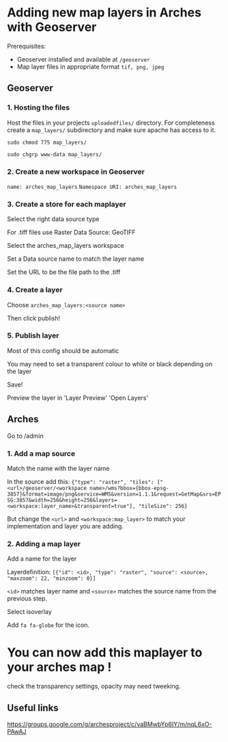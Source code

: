 # Adding new map layers in Arches with Geoserver
Prerequisites:
- Geoserver installed and available at `/geoserver`
- Map layer files in appropriate format `tif, png, jpeg`

## Geoserver   
### 1. Hosting the files
Host the files in your projects `uploadedfiles/` directory. 
For completeness create a `map_layers/` subdirectory and make sure apache has access to it.

`sudo chmod 775 map_layers/`

`sudo chgrp www-data map_layers/`

### 2. Create a new workspace in Geoserver

`name: arches_map_layers`
`Namespace URI: arches_map_layers`

### 3. Create a store for each maplayer
Select the right data source type

For .tiff files use Raster Data Source: GeoTIFF

Select the arches_map_layers workspace

Set a Data source name to match the layer name

Set the URL to be the file path to the .tiff 

### 4. Create a layer

Choose `arches_map_layers:<source name>`

Then click publish!

### 5. Publish layer

Most of this config should be automatic

You may need to set a transparent colour to white or black depending on the layer

Save!

Preview the layer in 'Layer Preview' 'Open Layers'

## Arches
 
Go to /admin

### 1. Add a map source
Match the name with the layer name

In the source add this:
`{"type": "raster", "tiles": ["<url>/geoserver/<workspace name>/wms?bbox={bbox-epsg-3857}&format=image/png&service=WMS&version=1.1.1&request=GetMap&srs=EPSG:3857&width=256&height=256&layers=<workspace:layer_name>&transparent=true"], "tileSize": 256}`

But change the `<url>` and `<workspace:map_layer>` to match your implementation and layer you are adding.


### 2. Adding a map layer
Add a name for the layer

Layerdefinition: `[{"id": <id>, "type": "raster", "source": <source>, "maxzoom": 22, "minzoom": 0}]`

`<id>` matches layer name and `<source>` matches the source name from the previous step. 

Select isoverlay

Add  `fa fa-globe` for the icon. 

# You can now add this maplayer to your arches map !
check the transparency settings,  opacity may need tweeking.



## Useful links
https://groups.google.com/g/archesproject/c/vaBMwbYp6IY/m/nqL6xO-PAwAJ

